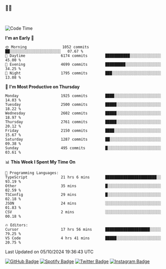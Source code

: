 ### 🤙🍺

<!-- <a href="https://github-readme-stats.vercel.app/api?username=hzak2xx&count_private=true&show_icons=true&theme=dracula">
  <img align="center" src="https://github-readme-stats.vercel.app/api?username=hzak2xx&count_private=true&show_icons=true&theme=dracula" />
</a>
</br> -->
</br>

<!--START_SECTION:waka-->
![Code Time](http://img.shields.io/badge/Code%20Time-3%2C593%20hrs%2023%20mins-blue)

**I'm an Early 🐤** 

```text
🌞 Morning                1052 commits        ██░░░░░░░░░░░░░░░░░░░░░░░   07.67 % 
🌆 Daytime                6174 commits        ███████████░░░░░░░░░░░░░░   45.00 % 
🌃 Evening                4699 commits        █████████░░░░░░░░░░░░░░░░   34.25 % 
🌙 Night                  1795 commits        ███░░░░░░░░░░░░░░░░░░░░░░   13.08 % 
```
📅 **I'm Most Productive on Thursday** 

```text
Monday                   1925 commits        ████░░░░░░░░░░░░░░░░░░░░░   14.03 % 
Tuesday                  2500 commits        █████░░░░░░░░░░░░░░░░░░░░   18.22 % 
Wednesday                2602 commits        █████░░░░░░░░░░░░░░░░░░░░   18.97 % 
Thursday                 2761 commits        █████░░░░░░░░░░░░░░░░░░░░   20.12 % 
Friday                   2150 commits        ████░░░░░░░░░░░░░░░░░░░░░   15.67 % 
Saturday                 1287 commits        ██░░░░░░░░░░░░░░░░░░░░░░░   09.38 % 
Sunday                   495 commits         █░░░░░░░░░░░░░░░░░░░░░░░░   03.61 % 
```


📊 **This Week I Spent My Time On** 

```text
💬 Programming Languages: 
TypeScript               21 hrs 6 mins       ███████████████████████░░   93.19 % 
Other                    35 mins             █░░░░░░░░░░░░░░░░░░░░░░░░   02.59 % 
TSConfig                 29 mins             █░░░░░░░░░░░░░░░░░░░░░░░░   02.18 % 
JSON                     24 mins             ░░░░░░░░░░░░░░░░░░░░░░░░░   01.83 % 
CSV                      2 mins              ░░░░░░░░░░░░░░░░░░░░░░░░░   00.18 % 

🔥 Editors: 
Cursor                   17 hrs 56 mins      ████████████████████░░░░░   79.25 % 
VS Code                  4 hrs 41 mins       █████░░░░░░░░░░░░░░░░░░░░   20.75 % 
```


 Last Updated on 05/10/2024 19:36:43 UTC
<!--END_SECTION:waka-->

[![GitHub Badge](https://img.shields.io/badge/GitHub-100000?style=for-the-badge&logo=github&logoColor=white)](https://github.com/hzak2xx)
[![Spotify Badge](https://img.shields.io/badge/Spotify-1ED760?&style=for-the-badge&logo=spotify&logoColor=white)](https://open.spotify.com/user/uf90s6sbbh75a1mt44clkhkvf)
[![Twitter Badge](https://img.shields.io/badge/Twitter-1DA1F2?style=for-the-badge&logo=twitter&logoColor=white)](https://twitter.com/hzak2xx)
[![Instagram Badge](https://img.shields.io/badge/Instagram-E4405F?style=for-the-badge&logo=instagram&logoColor=white)](https://www.instagram.com/hzak2xx/)
